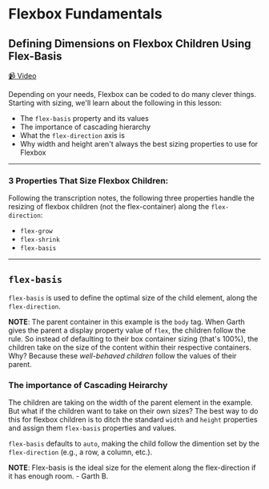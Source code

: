 # Flexbox Fundamentals

## Defining Dimensions on Flexbox Children Using Flex-Basis

[📹 Video](https://egghead.io/lessons/flexbox-defining-dimensions-on-flexbox-children-using-flex-basis)

Depending on your needs, Flexbox can be coded to do many clever things. Starting with sizing, we'll learn about the following in this lesson:

-   The `flex-basis` property and its values
-   The importance of cascading hierarchy
-   What the `flex-direction` axis is
-   Why width and height aren't always the best sizing properties to use for Flexbox

---

### 3 Properties That Size Flexbox Children:

Following the transcription notes, the following three properties handle the resizing of flexbox children (not the flex-container) along the `flex-direction`:

- `flex-grow`
- `flex-shrink`
- `flex-basis` 

---

## `flex-basis`

`flex-basis` is used to define the optimal size of the child element, along the `flex-direction`.

**NOTE**: The parent container in this example is the `body` tag. When Garth gives the parent a display property value of `flex`, the children follow the rule.
So instead of defaulting to their box container sizing (that's 100%), the children take on the size of the content within their respective containers. Why? Because these *well-behaved children* follow the values of their parent.

### The importance of Cascading Heirarchy

The children are taking on the width of the parent element in the example. But what if the children want to take on their own sizes? The best way to do this for flexbox children is to ditch the standard `width` and `height` properties and assign them `flex-basis` properties and values.

`flex-basis` defaults to `auto`, making the child follow the dimention set by the `flex-direction` (e.g., a row, a column, etc.).

**NOTE**: Flex-basis is the ideal size for the element along the flex-direction if it has enough room. - Garth B.